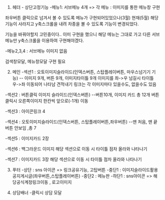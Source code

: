 1. 헤더 - 상단고정기능 -메뉴1: 서브메뉴 4개 => 각 메뉴 : 이미지를 통한 메뉴창 구현

좌우버튼 클릭으로 넘겨서 볼 수 있도록 메뉴가 구현되어있었으나(3월)
현재(5월) 해당 기능이 사라지고 y축스크롤을 내려 차종을 볼 수 있도록 기능이 변경되었다.

기능을 바꿔야할지 고민중이다.. 이미 구현을 했으니 해당 메뉴는 그대로 가고
다른 서브메뉴만 y축스크롤을 이용하여 구현해야겠다.

-메뉴2,3,4 : 서브메뉴 이미지 없음

검색창모달, 메뉴창모달 구현 필요

2. 메인 -섹션1 : 오토이미지슬라이드(인덱스버튼, 스탑플레이버튼, 마우스넘기기 기능)
   -- 이미지 9개, 버튼 9개, 이미지타이틀 9개
   이미지를 좌->우 넘길시 타이틀 우->좌 이동되어 나타남
   견적내기 링크는 각 이미지마다 있을수도, 없을수도 있음

-섹션2 : 버튼클릭 이미지 슬라이드(인덱스버튼)
--버튼10개, 이미지 카드 총 12개
버튼클릭시 오른쪽이미지 한칸씩 앞으로(-1개) 이동

-섹션3 : 아이콘링크 4

-섹션4 : 오토이미지슬라이드(인덱스버튼, 스탑플레이버튼,좌우버튼)
--맨 처음, 맨 끝 버튼 안보임 ,총 7

-섹션5 : 이미지카드 2장

-섹션6 : 백그라운드 이미지
해당 섹션으로 이동 시 타이틀 점차 올라와 나타나기

-섹션7 : 이미지카드 3장
해당 섹션으로 이동 시 타이틀 점차 올라와 나타나기

3. 푸터 -상단 : sns 아이콘 => 링크공유기능, 고탑버튼 -중단1 : 이미지슬라이드활용 공지게시글(좌우버튼,스탑플레이버튼) -중단2 : 메뉴판 -하단1 : sns아이콘 => 해당공식계정링크이동 , 로고이미지

4. 상담배너 -클릭시 상담 모달
